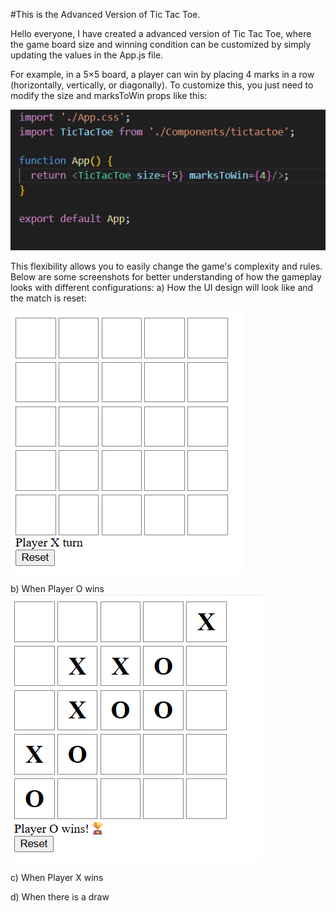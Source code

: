 #This is the Advanced Version of Tic Tac Toe.

Hello everyone,
I have created a advanced version of Tic Tac Toe,  where the game board size and winning condition can be customized by simply updating the values in the App.js file.

For example, in a 5×5 board, a player can win by placing 4 marks in a row (horizontally, vertically, or diagonally).
To customize this, you just need to modify the size and marksToWin props like this:

![image alt](https://github.com/Shubhi257/Advanced_Tic_Tac_Toe/blob/7b5639814e20b6b5268793d3976a2fff76760a2f/Screenshot%202025-05-18%20003255.png)

<TicTacToe size={5} marksToWin={4} />

This flexibility allows you to easily change the game's complexity and rules.
Below are some screenshots for better understanding of how the gameplay looks with different configurations:
a) How the UI design will look like and the match is reset:

![image alt](https://github.com/Shubhi257/Advanced_Tic_Tac_Toe/blob/358e8ba94e272452aa5bf7c57fefb3b7739ee63a/Screenshot%202025-05-18%20002551.png)

b) When Player O wins
![image alt](https://github.com/Shubhi257/Advanced_Tic_Tac_Toe/blob/03cecd9b687b78f268bb24555f4673a8677cbb82/Screenshot%202025-05-18%20002536.png)

c) When Player X wins


d) When there is a draw
